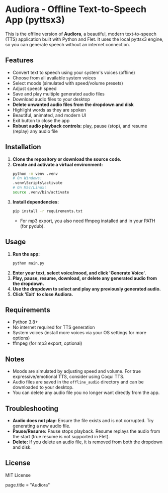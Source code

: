 # Audiora - Offline Text-to-Speech App (pyttsx3)

This is the offline version of **Audiora**, a beautiful, modern text-to-speech (TTS) application built with Python and Flet. It uses the local pyttsx3 engine, so you can generate speech without an internet connection.

## Features
- Convert text to speech using your system's voices (offline)
- Choose from all available system voices
- Select moods (simulated with speed/volume presets)
- Adjust speech speed
- Save and play multiple generated audio files
- Download audio files to your desktop
- **Delete unwanted audio files from the dropdown and disk**
- Highlight words as they are spoken
- Beautiful, animated, and modern UI
- Exit button to close the app
- **Robust audio playback controls:** play, pause (stop), and resume (replay) any audio file

## Installation
1. **Clone the repository or download the source code.**
2. **Create and activate a virtual environment:**
   ```bash
   python -m venv .venv
   # On Windows:
   .venv\Scripts\activate
   # On Mac/Linux:
   source .venv/bin/activate
   ```
3. **Install dependencies:**
   ```bash
   pip install -r requirements.txt
   ```
   - For mp3 export, you also need ffmpeg installed and in your PATH (for pydub).

## Usage
1. **Run the app:**
   ```bash
   python main.py
   ```
2. **Enter your text, select voice/mood, and click 'Generate Voice'.**
3. **Play, pause, resume, download, or delete any generated audio from the dropdown.**
4. **Use the dropdown to select and play any previously generated audio.**
5. **Click 'Exit' to close Audiora.**

## Requirements
- Python 3.8+
- No internet required for TTS generation
- System voices (install more voices via your OS settings for more options)
- ffmpeg (for mp3 export, optional)

## Notes
- Moods are simulated by adjusting speed and volume. For true expressive/emotional TTS, consider using Coqui TTS.
- Audio files are saved in the `offline_audio` directory and can be downloaded to your desktop.
- You can delete any audio file you no longer want directly from the app.

## Troubleshooting
- **Audio does not play:** Ensure the file exists and is not corrupted. Try generating a new audio file.
- **Pause/Resume:** Pause stops playback. Resume replays the audio from the start (true resume is not supported in Flet).
- **Delete:** If you delete an audio file, it is removed from both the dropdown and disk.

## License
MIT License 

page.title = "Audiora" 